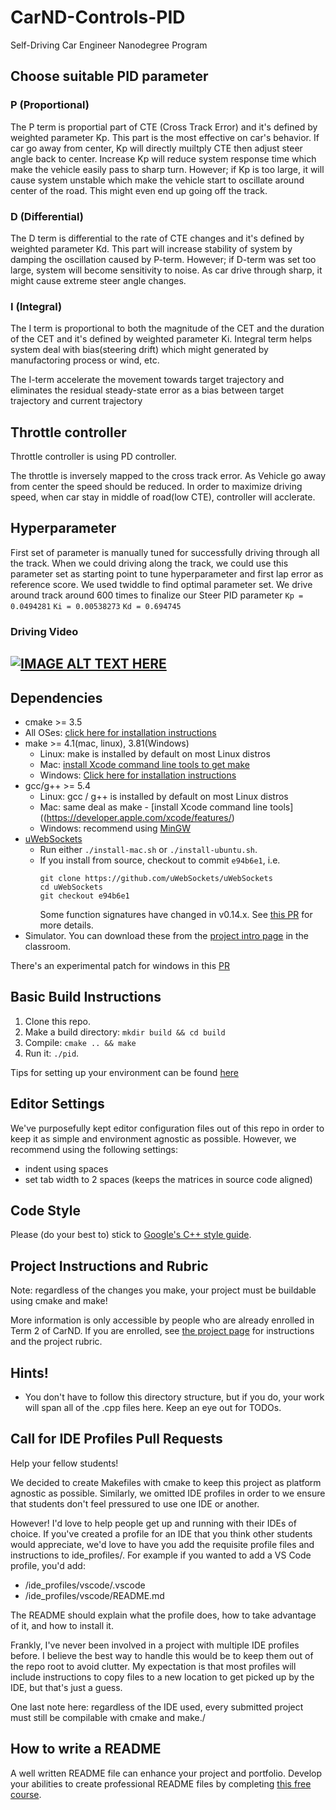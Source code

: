 # CarND-Controls-PID
Self-Driving Car Engineer Nanodegree Program
## Choose suitable PID parameter
### P (Proportional)
The P term is proportial part of CTE (Cross Track Error) and it's defined by weighted parameter Kp. This part is the most effective on car's behavior. If car go away from center, Kp will directly muiltply CTE then adjust steer angle back to center. Increase Kp will reduce system response time which make the vehicle easily pass to sharp turn. However; if Kp is too large, it will cause system unstable which make the vehicle start to oscillate around center of the road. This might even end up going off the track.

### D (Differential)
The D term is differential to the rate of CTE changes and it's defined by weighted parameter Kd. This part will increase stability of system by damping the oscillation caused by P-term. However; if D-term was set too large, system will become sensitivity to noise. As car drive through sharp, it might cause extreme steer angle changes.


### I (Integral)
The I term is proportional to both the magnitude of the CET and the duration of the CET and it's defined by weighted parameter Ki. Integral term helps system deal with bias(steering drift) which might generated by manufactoring process or wind, etc.

The I-term accelerate the movement towards target trajectory and eliminates the residual steady-state error as a bias between target trajectory and current trajectory

## Throttle controller
Throttle controller is using PD controller. 

The throttle is inversely mapped to the cross track error. As Vehicle go away from center the speed should be reduced. In order to maximize driving speed, when car stay in middle of road(low CTE), controller will acclerate.

## Hyperparameter
First set of parameter is manually tuned for successfully driving through all the track. When we could driving along the track, we could use this parameter set as starting point to tune hyperparameter and first lap error as reference score. We used twiddle to find optimal parameter set. We drive around track around 600 times to finalize our Steer PID parameter `Kp = 0.0494281` `Ki = 0.00538273` `Kd = 0.694745`

### Driving Video
[![IMAGE ALT TEXT HERE](https://img.youtube.com/vi/ORFBg09PtSM/0.jpg)](https://www.youtube.com/watch?v=ORFBg09PtSM)
---

## Dependencies

* cmake >= 3.5
 * All OSes: [click here for installation instructions](https://cmake.org/install/)
* make >= 4.1(mac, linux), 3.81(Windows)
  * Linux: make is installed by default on most Linux distros
  * Mac: [install Xcode command line tools to get make](https://developer.apple.com/xcode/features/)
  * Windows: [Click here for installation instructions](http://gnuwin32.sourceforge.net/packages/make.htm)
* gcc/g++ >= 5.4
  * Linux: gcc / g++ is installed by default on most Linux distros
  * Mac: same deal as make - [install Xcode command line tools]((https://developer.apple.com/xcode/features/)
  * Windows: recommend using [MinGW](http://www.mingw.org/)
* [uWebSockets](https://github.com/uWebSockets/uWebSockets)
  * Run either `./install-mac.sh` or `./install-ubuntu.sh`.
  * If you install from source, checkout to commit `e94b6e1`, i.e.
    ```
    git clone https://github.com/uWebSockets/uWebSockets 
    cd uWebSockets
    git checkout e94b6e1
    ```
    Some function signatures have changed in v0.14.x. See [this PR](https://github.com/udacity/CarND-MPC-Project/pull/3) for more details.
* Simulator. You can download these from the [project intro page](https://github.com/udacity/self-driving-car-sim/releases) in the classroom.

There's an experimental patch for windows in this [PR](https://github.com/udacity/CarND-PID-Control-Project/pull/3)

## Basic Build Instructions

1. Clone this repo.
2. Make a build directory: `mkdir build && cd build`
3. Compile: `cmake .. && make`
4. Run it: `./pid`. 

Tips for setting up your environment can be found [here](https://classroom.udacity.com/nanodegrees/nd013/parts/40f38239-66b6-46ec-ae68-03afd8a601c8/modules/0949fca6-b379-42af-a919-ee50aa304e6a/lessons/f758c44c-5e40-4e01-93b5-1a82aa4e044f/concepts/23d376c7-0195-4276-bdf0-e02f1f3c665d)

## Editor Settings

We've purposefully kept editor configuration files out of this repo in order to
keep it as simple and environment agnostic as possible. However, we recommend
using the following settings:

* indent using spaces
* set tab width to 2 spaces (keeps the matrices in source code aligned)

## Code Style

Please (do your best to) stick to [Google's C++ style guide](https://google.github.io/styleguide/cppguide.html).

## Project Instructions and Rubric

Note: regardless of the changes you make, your project must be buildable using
cmake and make!

More information is only accessible by people who are already enrolled in Term 2
of CarND. If you are enrolled, see [the project page](https://classroom.udacity.com/nanodegrees/nd013/parts/40f38239-66b6-46ec-ae68-03afd8a601c8/modules/f1820894-8322-4bb3-81aa-b26b3c6dcbaf/lessons/e8235395-22dd-4b87-88e0-d108c5e5bbf4/concepts/6a4d8d42-6a04-4aa6-b284-1697c0fd6562)
for instructions and the project rubric.

## Hints!

* You don't have to follow this directory structure, but if you do, your work
  will span all of the .cpp files here. Keep an eye out for TODOs.

## Call for IDE Profiles Pull Requests

Help your fellow students!

We decided to create Makefiles with cmake to keep this project as platform
agnostic as possible. Similarly, we omitted IDE profiles in order to we ensure
that students don't feel pressured to use one IDE or another.

However! I'd love to help people get up and running with their IDEs of choice.
If you've created a profile for an IDE that you think other students would
appreciate, we'd love to have you add the requisite profile files and
instructions to ide_profiles/. For example if you wanted to add a VS Code
profile, you'd add:

* /ide_profiles/vscode/.vscode
* /ide_profiles/vscode/README.md

The README should explain what the profile does, how to take advantage of it,
and how to install it.

Frankly, I've never been involved in a project with multiple IDE profiles
before. I believe the best way to handle this would be to keep them out of the
repo root to avoid clutter. My expectation is that most profiles will include
instructions to copy files to a new location to get picked up by the IDE, but
that's just a guess.

One last note here: regardless of the IDE used, every submitted project must
still be compilable with cmake and make./

## How to write a README
A well written README file can enhance your project and portfolio.  Develop your abilities to create professional README files by completing [this free course](https://www.udacity.com/course/writing-readmes--ud777).

